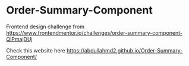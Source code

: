 # Order-Summary-Component
Frontend design challenge from https://www.frontendmentor.io/challenges/order-summary-component-QlPmajDUj

Check this website here https://abdullahmd2.github.io/Order-Summary-Component/

